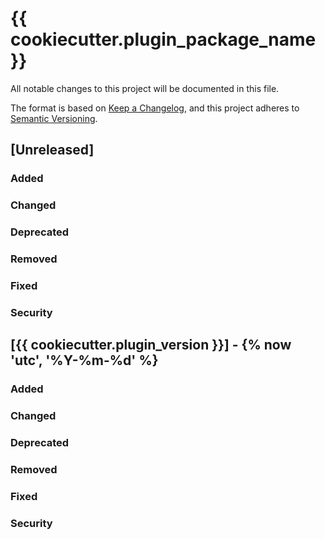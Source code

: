 # {{ cookiecutter.plugin_package_name }}

All notable changes to this project will be documented in this file.

The format is based on [Keep a Changelog](https://keepachangelog.com/en/1.0.0/),
and this project adheres to [Semantic Versioning](https://semver.org/spec/v2.0.0.html).

## [Unreleased]

### Added

### Changed

### Deprecated

### Removed

### Fixed

### Security

## [{{ cookiecutter.plugin_version }}] - {% now 'utc', '%Y-%m-%d' %}

### Added

### Changed

### Deprecated

### Removed

### Fixed

### Security
